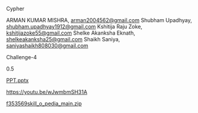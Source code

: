 Cypher


ARMAN KUMAR MISHRA, arman2004562@gmail.com
Shubham Upadhyay, shubham.upadhyay1912@gmail.com
Kshitija Raju Zoke, kshitijazoke55@gmail.com
Shelke Akanksha Eknath, shelkeakanksha25@gmail.com
Shaikh Saniya, saniyashaikh808030@gmail.com


Challenge-4


0.5


[PPT.pptx](https://github.com/armanmishra562/Skill-O-Pedia/files/10833997/PPT.pptx)


https://youtu.be/wJwmbmSH31A


[f353569skill_o_pedia_main.zip](https://github.com/armanmishra562/Skill-O-Pedia/files/10835842/f353569skill_o_pedia_main.zip)
